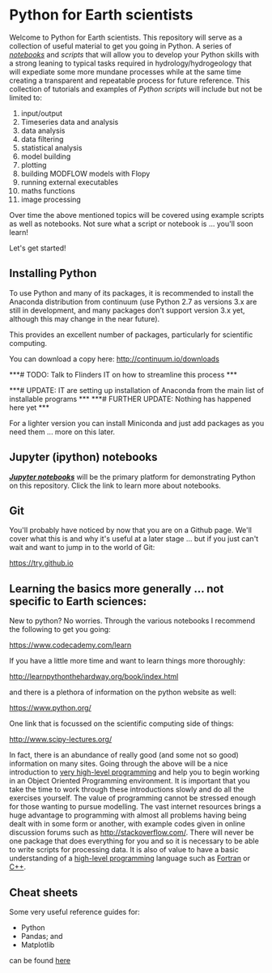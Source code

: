 # Python for Earth scientists

Welcome to Python for Earth scientists. This repository will serve as a collection of useful material to get you going in Python. A series of *[notebooks](https://jupyter-notebook-beginner-guide.readthedocs.io/en/latest/)* and *scripts* that will allow you to develop your Python skills with a strong leaning to typical tasks required in hydrology/hydrogeology that will expediate some more mundane processes while at the same time creating a transparent and repeatable process for future reference. This collection of tutorials and examples of *Python scripts* will include but not be limited to: 

1. input/output
2. Timeseries data and analysis
1. data analysis
1. data filtering
1. statistical analysis
1. model building
1. plotting
3. building MODFLOW models with Flopy
5. running external executables
6. maths functions
7. image processing

Over time the above mentioned topics will be covered using example scripts as well as notebooks. Not sure what a script or notebook is ... you'll soon learn! 

Let's get started!

## Installing Python
To use Python and many of its packages, it is recommended to install the Anaconda distribution from continuum (use Python 2.7 as versions 3.x are still in development, and many packages don’t support version 3.x yet, although this may change in the near future). 

This provides an excellent number of packages, particularly for scientific computing.

You can download a copy here:
http://continuum.io/downloads

***\# TODO: Talk to Flinders IT on how to streamline this process ***

***\# UPDATE: IT are setting up installation of Anaconda from the main list of installable programs ***
***\# FURTHER UPDATE: Nothing has happened here yet ***

For a lighter version you can install Miniconda and just add packages as you need them ... more on this later.

## Jupyter (ipython) notebooks

***[Jupyter notebooks](https://jupyter-notebook-beginner-guide.readthedocs.io/en/latest/)*** will be the primary platform for demonstrating Python on this repository. Click the link to learn more about notebooks.

## Git
You'll probably have noticed by now that you are on a Github page. We'll cover what this is and why it's useful at a later stage ... but if you just can't wait and want to jump in to the world of Git:

https://try.github.io

## Learning the basics more generally ... not specific to Earth sciences:
New to python? No worries. Through the various notebooks
I recommend the following to get you going: 

https://www.codecademy.com/learn 

If you have a little more time and want to learn things more thoroughly:

http://learnpythonthehardway.org/book/index.html 

and there is a plethora of information on the python website as well:

https://www.python.org/ 

One link that is focussed on the scientific computing side of things: 

http://www.scipy-lectures.org/

In fact, there is an abundance of really good (and some not so good) information on many sites. Going through the above will be a nice introduction to [very high-level programming](https://en.wikipedia.org/wiki/Very_high-level_programming_language) and help you to begin working in an Object Oriented Programming environment. It is important that you take the time to work through these introductions slowly and do all the exercises yourself. The value of programming cannot be stressed enough for those wanting to pursue modelling. The vast internet resources brings a huge advantage to programming with almost all problems having being dealt with in some form or another, with example codes given in online discussion forums such as http://stackoverflow.com/. There will never be one package that does everything for you and so it is necessary to be able to write scripts for processing data. It is also of value to have a basic understanding of a [high-level programming](https://en.wikipedia.org/wiki/High-level_programming_language) language such as [Fortran](https://en.wikipedia.org/wiki/Fortran) or [C++](https://en.wikipedia.org/wiki/C%2B%2B).


## Cheat sheets

Some very useful reference guides for:
- Python
- Pandas; and 
- Matplotlib 

can be found [here](https://drive.google.com/drive/folders/0ByIrJAE4KMTtaGhRcXkxNHhmY2M)
